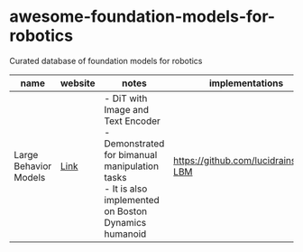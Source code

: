 # awesome-foundation-models-for-robotics
Curated database of foundation models for robotics

| name | website | notes | implementations | input | output | ref |
|---|---|---|---|---|---|---|
| Large Behavior Models | [Link](https://toyotaresearchinstitute.github.io/lbm1/) | - DiT with Image and Text Encoder<br>- Demonstrated for bimanual manipulation tasks <br>- It is also implemented on Boston Dynamics humanoid<br>  | https://github.com/lucidrains/TRI-LBM | image, proprioception, language | actions | Barreiros, Jose, et al. "A careful examination of large behavior models for multitask dexterous manipulation." arXiv preprint arXiv:2507.05331 (2025).
